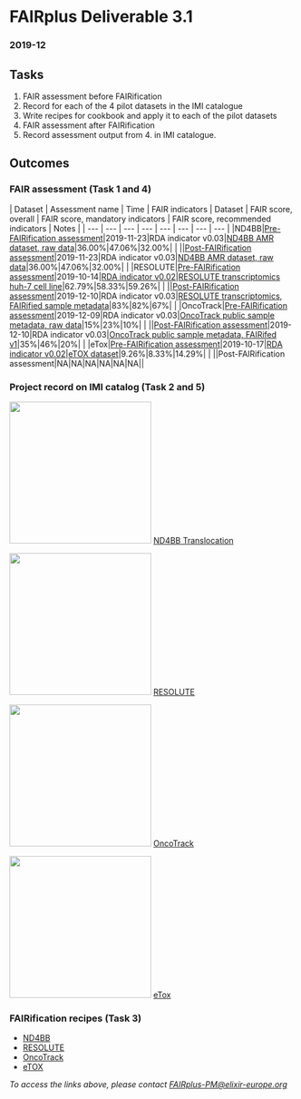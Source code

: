 # FAIRplus Deliverable 3.1 

### 2019-12

## Tasks

1. FAIR assessment before FAIRification
2. Record for each of the 4 pilot datasets in the IMI catalogue
3. Write recipes for cookbook and apply it to each of the pilot datasets
4. FAIR assessment after FAIRification
5. Record assessment output from 4. in IMI catalogue.

## Outcomes

### FAIR assessment (Task 1 and 4)

| Dataset | Assessment name | Time | FAIR indicators | Dataset |  FAIR score, overall | FAIR score, mandatory indicators | FAIR score, recommended indicators | Notes | 
| --- | --- | --- | --- | --- | --- | --- | --- | 
|ND4BB|[Pre-FAIRification assessment](https://docs.google.com/spreadsheets/d/1zFcmllpD0loX_yi9NE56vFxbH_RaW-Z1/edit#gid=1320380260)|2019-11-23|RDA indicator v0.03|[ND4BB AMR dataset, raw data](https://www.dsf.unica.it/translocation/db/)|36.00%|47.06%|32.00%| |
||[Post-FAIRification assessment](https://docs.google.com/spreadsheets/d/1zFcmllpD0loX_yi9NE56vFxbH_RaW-Z1/edit#gid=1320380260)|2019-11-23|RDA indicator v0.03|[ND4BB AMR dataset, raw data](https://www.dsf.unica.it/translocation/db/)|36.00%|47.06%|32.00%| |
|RESOLUTE|[Pre-FAIRification assessment](https://docs.google.com/spreadsheets/d/1abQ5_sOmBWbxAZhQVEUxQ_ybI1yTi0t-tJAVY5J5VY8/edit#gid=1637344573)|2019-10-14|[RDA indicator v0.02](https://github.com/RDA-FAIR/FAIR-data-maturity-model-WG/tree/master/results%20of%20preliminary%20analysis/v0.02)|[RESOLUTE transcriptomics huh-7 cell line](https://trace.ncbi.nlm.nih.gov/Traces/sra/?run=SRR9161237)|62.79%|58.33%|59.26%| |
||[Post-FAIRification assessment](https://docs.google.com/spreadsheets/d/1abQ5_sOmBWbxAZhQVEUxQ_ybI1yTi0t-tJAVY5J5VY8/edit#gid=400270956)|2019-12-10|RDA indicator v0.03|[RESOLUTE transcriptomics, FAIRified sample metadata](https://www.ncbi.nlm.nih.gov/biosample?LinkName=bioproject_biosample_all&from_uid=545487)|83%|82%|67%| |
|OncoTrack|[Pre-FAIRification assessment](https://docs.google.com/spreadsheets/d/12TO6C-WNNjbM1ktiLsLTtemy1LUOHFa4/edit#gid=1320380260)|2019-12-09|RDA indicator v0.03|[OncoTrack public sample metadata, raw data](https://owncloud.lcsb.uni.lu/apps/files/?dir=/ONCOTRACK/ncomms14262&fileid=11235020)|15%|23%|10%| |
||[Post-FAIRification assessment](https://docs.google.com/spreadsheets/d/12TO6C-WNNjbM1ktiLsLTtemy1LUOHFa4/edit#gid=540023127)|2019-12-10|RDA indicator v0.03|[OncoTrack public sample metadata, FAIRifed v1](https://owncloud.lcsb.uni.lu/apps/files/?dir=/ONCOTRACK/sample_metadata_ETL/metadata_BSD_JSON&fileid=14712690)|35%|46%|20%| |
|eTox|[Pre-FAIRification assessment](https://docs.google.com/spreadsheets/d/1v_S7qGo1RJh-bK6C1IR9EAsz7UpJUNQx5gFlCtTQapQ/edit#gid=1637344573)|2019-10-17|[RDA indicator v0.02](https://github.com/RDA-FAIR/FAIR-data-maturity-model-WG/tree/master/results%20of%20preliminary%20analysis/v0.02)|[eTOX dataset](https://etoxsys.eu/etoxsys.v3-demo/#/)|9.26%|8.33%|14.29%| |
||Post-FAIRification assessment|NA|NA|NA|NA|NA|NA||

### Project record on IMI catalog (Task 2 and 5)

<img src="/fairification-results/img/nd4bb.png" width="250"> [ND4BB Translocation](https://datacatalog.elixir-luxembourg.org/dataset/79d1c3a2-104d-11ea-9e31-0050569a29db)


<img src="/fairification-results/img/resolute.png" width="250"> [RESOLUTE](https://datacatalog.elixir-luxembourg.org/dataset/79d2691a-104d-11ea-9e31-0050569a29db)


<img src="/fairification-results/img/oncotrack.jpg" width="250"> [OncoTrack](httgitps://datacatalog.elixir-luxembourg.org/dataset/64f33e4f-0d6d-4062-86c5-9c3db4e3a99a)


<img src="/fairification-results/img/etox.png" width="250"> [eTox](https://datacatalog.elixir-luxembourg.org/dataset/484548a2-1ce8-11ea-8039-8c8590c45a21)


### FAIRification recipes (Task 3)

- [ND4BB](https://drive.google.com/drive/u/3/folders/1dudvrG-dtfwm0fseQ1HAFwSMujSuSwLD)
- [RESOLUTE](https://docs.google.com/document/d/16kVTSJCpBQbS1QoEVU7bKYxmZXwhKz6YDsBKYc4Pfv0/edit?usp=sharing)
- [OncoTrack](https://docs.google.com/document/d/1D_H5g-GToDYup3fP76RKir6_RLnTNvS1-tXaSUz5Y4I/edit?usp=sharing)
- [eTOX](https://docs.google.com/document/d/1W-Ooqy_LGdS-M1AwNxsn5GXgIaUlr7YdgwTl4dElKus/edit?usp=sharing)


_To access the links above, please contact [FAIRplus-PM@elixir-europe.org](FAIRplus-PM@elixir-europe.org)_

